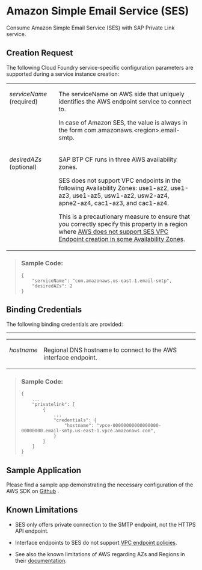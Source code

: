 <!-- loioa6d40f23a1144a5cb0b12105a864236d -->

# Amazon Simple Email Service \(SES\)

Consume Amazon Simple Email Service \(SES\) with SAP Private Link service.



<a name="loioa6d40f23a1144a5cb0b12105a864236d__section_ksk_cnt_45b"/>

## Creation Request

The following Cloud Foundry service-specific configuration parameters are supported during a service instance creation:


<table>
<tr>
<td valign="top">

*serviceName* \(required\)



</td>
<td valign="top">

The serviceName on AWS side that uniquely identifies the AWS endpoint service to connect to.

In case of Amazon SES, the value is always in the form com.amazonaws.<region\>.email-smtp.



</td>
</tr>
<tr>
<td valign="top">

*desiredAZs* \(optional\)



</td>
<td valign="top">

SAP BTP CF runs in three AWS availability zones.

SES does not support VPC endpoints in the following Availability Zones: use1-az2, use1-az3, use1-az5, usw1-az2, usw2-az4, apne2-az4, cac1-az3, and cac1-az4.

This is a precautionary measure to ensure that you correctly specify this property in a region where [AWS does not support SES VPC Endpoint creation in some Availability Zones](https://docs.aws.amazon.com/ses/latest/dg/send-email-set-up-vpc-endpoints.html).



</td>
</tr>
</table>

> ### Sample Code:  
> ```
> {
>     "serviceName": "com.amazonaws.us-east-1.email-smtp",
>     "desiredAZs": 2
> }
> ```



<a name="loioa6d40f23a1144a5cb0b12105a864236d__section_tsf_jnt_45b"/>

## Binding Credentials

The following binding credentials are provided:

****


<table>
<tr>
<td valign="top">

*hostname*



</td>
<td valign="top">

Regional DNS hostname to connect to the AWS interface endpoint.



</td>
</tr>
</table>

> ### Sample Code:  
> ```
> {
>     ...
>     "privatelink": [
>         {
>             ...
>             "credentials": {
>                 "hostname": "vpce-00000000000000000-00000000.email-smtp.us-east-1.vpce.amazonaws.com", 
>             }
>         }
>     ]
> }
> ```



<a name="loioa6d40f23a1144a5cb0b12105a864236d__section_czy_rxq_nvb"/>

## Sample Application

Please find a sample app demonstrating the necessary configuration of the AWS SDK on [Github](https://github.com/SAP-samples/private-link-aws-services/tree/main/ses) .



<a name="loioa6d40f23a1144a5cb0b12105a864236d__section_rsc_pnt_45b"/>

## Known Limitations

-   SES only offers private connection to the SMTP endpoint, not the HTTPS API endpoint.

-   Interface endpoints to SES do not support [VPC endpoint policies](https://docs.aws.amazon.com/vpc/latest/privatelink/aws-services-privatelink-support.html).
-   See also the known limitations of AWS regarding AZs and Regions in their [documentation](https://docs.aws.amazon.com/ses/latest/dg/send-email-set-up-vpc-endpoints.html).

